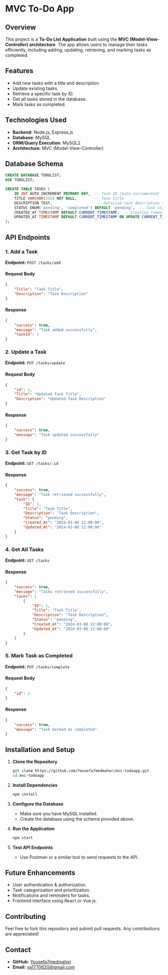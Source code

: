# MVC To-Do App

## Overview
This project is a **To-Do List Application** built using the **MVC (Model-View-Controller) architecture**. The app allows users to manage their tasks efficiently, including adding, updating, retrieving, and marking tasks as completed.

## Features
- Add new tasks with a title and description.
- Update existing tasks.
- Retrieve a specific task by ID.
- Get all tasks stored in the database.
- Mark tasks as completed.

## Technologies Used
- **Backend**: Node.js, Express.js
- **Database**: MySQL
- **ORM/Query Execution**: MySQL2
- **Architecture**: MVC (Model-View-Controller)

## Database Schema
```sql
CREATE DATABASE TODOLIST;
USE TODOLIST;

CREATE TABLE TASKS (
    ID INT AUTO_INCREMENT PRIMARY KEY,  -- Task ID (Auto-incremented)
    TITLE VARCHAR(255) NOT NULL,        -- Task title
    DESCRIPTION TEXT,                    -- Detailed task description (Optional)
    STATUS ENUM('pending', 'completed') DEFAULT 'pending',  -- Task status
    CREATED_AT TIMESTAMP DEFAULT CURRENT_TIMESTAMP,  -- Creation timestamp
    UPDATED_AT TIMESTAMP DEFAULT CURRENT_TIMESTAMP ON UPDATE CURRENT_TIMESTAMP  -- Last update timestamp
);
```

## API Endpoints

### 1. Add a Task
**Endpoint:** `POST /tasks/add`

#### Request Body
```json
{
    "Title": "Task Title",
    "Description": "Task Description"
}
```

#### Response
```json
{
    "success": true,
    "message": "Task added successfully",
    "taskId": 1
}
```

### 2. Update a Task
**Endpoint:** `PUT /tasks/update`

#### Request Body
```json
{
    "id": 1,
    "Title": "Updated Task Title",
    "Description": "Updated Task Description"
}
```

#### Response
```json
{
    "success": true,
    "message": "Task updated successfully"
}
```

### 3. Get Task by ID
**Endpoint:** `GET /tasks/:id`

#### Response
```json
{
    "success": true,
    "message": "Task retrieved successfully",
    "task": {
        "ID": 1,
        "Title": "Task Title",
        "Description": "Task Description",
        "Status": "pending",
        "Created_At": "2024-03-08 12:00:00",
        "Updated_At": "2024-03-08 12:00:00"
    }
}
```

### 4. Get All Tasks
**Endpoint:** `GET /tasks`

#### Response
```json
{
    "success": true,
    "message": "Tasks retrieved successfully",
    "tasks": [
        {
            "ID": 1,
            "Title": "Task Title",
            "Description": "Task Description",
            "Status": "pending",
            "Created_At": "2024-03-08 12:00:00",
            "Updated_At": "2024-03-08 12:00:00"
        }
    ]
}
```

### 5. Mark Task as Completed
**Endpoint:** `PUT /tasks/complete`

#### Request Body
```json
{
    "id": 1
}
```

#### Response
```json
{
    "success": true,
    "message": "Task marked as completed"
}
```

## Installation and Setup
1. **Clone the Repository**
   ```sh
   git clone https://github.com/Yousefa7medmaher/mvc-todoapp.git
   cd mvc-todoapp
   ```

2. **Install Dependencies**
   ```sh
   npm install
   ```

3. **Configure the Database**
   - Make sure you have MySQL installed.
   - Create the database using the schema provided above.

4. **Run the Application**
   ```sh
   npm start
   ```

5. **Test API Endpoints**
   - Use Postman or a similar tool to send requests to the API.

## Future Enhancements
- User authentication & authorization.
- Task categorization and prioritization.
- Notifications and reminders for tasks.
- Frontend interface using React or Vue.js.

## Contributing
Feel free to fork this repository and submit pull requests. Any contributions are appreciated!

## Contact
- **GitHub:** [Yousefa7medmaher](https://github.com/Yousefa7medmaher)
- **Email:** ya1770620@gmail.com

